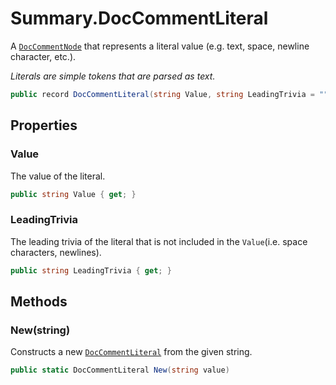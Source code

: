 # Summary.DocCommentLiteral
A [`DocCommentNode`](./DocCommentNode.md) that represents a literal value (e.g. text, space, newline character, etc.).

_Literals are simple tokens that are parsed as text._

```cs
public record DocCommentLiteral(string Value, string LeadingTrivia = "") : DocCommentNode
```

## Properties
### Value
The value of the literal.

```cs
public string Value { get; }
```

### LeadingTrivia
The leading trivia of the literal that is not included in the `Value`(i.e. space characters, newlines).

```cs
public string LeadingTrivia { get; }
```

## Methods
### New(string)
Constructs a new [`DocCommentLiteral`](./DocCommentLiteral.md) from the given string.

```cs
public static DocCommentLiteral New(string value)
```

